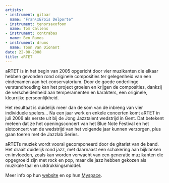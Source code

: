 ```yaml
---
artists:
- instrument: gitaar
  name: "Fran\xE7ois Delporte"
- instrument: tenorsaxofoon
  name: Tom Callens
- instrument: contrabas
  name: Ben Ramos
- instrument: drums
  name: Toon Van Dionant
date: 22-08-2008
title: aRTET
---
```

aRTET is in het begin van 2005 opgericht door vier muzikanten die elkaar hebben gevonden 
rond originele composities ter gelegenheid van een eindexamen aan het conservatorium. 
Door de goede onderlinge verstandhouding kan 
het project groeien en krijgen de composities, dankzij de verscheidenheid aan temperamenten 
en karakters, een originele, kleurrijke persoonlijkheid. 

Het resultaat is duidelijk meer dan de som van de inbreng van vier individuele spelers... 
Na een jaar werk en enkele concerten komt aRTET in juli 2006 als eerste uit bij de Jong 
Jazztalent wedstrijd in Gent. Dat betekent meteen dat ze het openingsconcert van het Blue 
Note Festival en het slotconcert van de wedstrijd van het volgende jaar kunnen verzorgen, 
plus gaan toeren met de Jazzlab Series. 

aRTETs muziek wordt vooral gecomponeerd door de gitarist van de band. Het draait duidelijk rond 
jazz, met daarnaast een schakering aan bijklanken en invloeden, zoals kan worden verwacht van 
een generatie muzikanten die opgegroeid zijn met rock en pop, maar die jazz hebben gekozen als 
muzikale taal en uitdrukkingsmiddel.

Meer info op hun [website](http://www.artet.be/) en op hun 
[Myspace](http://profile.myspace.com/index.cfm?fuseaction=user.viewprofile&friendID=146862059).